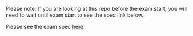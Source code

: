 Please note: If you are looking at this repo before the exam start, you will need to wait until exam start to see the spec link below.

Please see the exam spec [here](https://gitlab.cse.unsw.edu.au/COMP6080/22T1/exam-spec).
